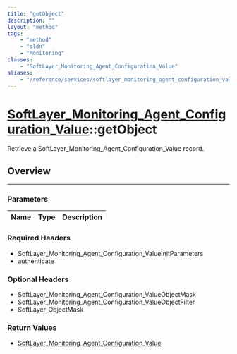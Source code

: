 ```yaml
---
title: "getObject"
description: ""
layout: "method"
tags:
    - "method"
    - "sldn"
    - "Monitoring"
classes:
    - "SoftLayer_Monitoring_Agent_Configuration_Value"
aliases:
    - "/reference/services/softlayer_monitoring_agent_configuration_value/getObject"
---
```

# [SoftLayer_Monitoring_Agent_Configuration_Value](/reference/services/SoftLayer_Monitoring_Agent_Configuration_Value)::getObject

Retrieve a SoftLayer_Monitoring_Agent_Configuration_Value record.


## Overview 


-----

### Parameters 
|Name | Type | Description |
| --- | --- | --- |


### Required Headers
* SoftLayer_Monitoring_Agent_Configuration_ValueInitParameters
* authenticate


### Optional Headers
* SoftLayer_Monitoring_Agent_Configuration_ValueObjectMask
* SoftLayer_Monitoring_Agent_Configuration_ValueObjectFilter
* SoftLayer_ObjectMask

### Return Values
* <a href='/reference/datatypes/SoftLayer_Monitoring_Agent_Configuration_Value'>SoftLayer_Monitoring_Agent_Configuration_Value </a>




